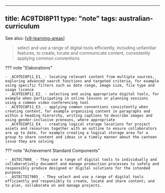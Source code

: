 
---
title: AC9TDI8P11
type: "note"
tags: australian-curriculum
---

See also: [[v9-learning-areas]]

> select and use a range of digital tools efficiently, including unfamiliar features, to create, locate and communicate content, consistently applying common conventions

??? note "Elaborations"

	- _AC9TDI8P11_E1_ - locating relevant content from multiple sources, exploring advanced search functions and targeted criteria, for example using specific filters such as date range, image size, file type and usage licence
	- _AC9TDI8P11_E2_ - selecting and using appropriate digital tools, for example when participating in online lessons or planning sessions using a common video conferencing tool
	- _AC9TDI8P11_E3_ - applying common conventions consistently when creating content, for example organising content in paragraphs and within a heading hierarchy, writing captions to describe images and using gender-inclusive pronouns, where appropriate
	- _AC9TDI8P11_E4_ - creating logical storage locations for project assets and resources together with an outline to ensure collaborators are up to date, for example creating a logical storage area for a group to share content and ideas in a timely manner about the canteen issue they are solving
??? note "Achievement Standard Components"

	- _ASTEC7808_ - They use a range of digital tools to individually and collaboratively document and manage production processes to safely and responsibly produce designed or digital solutions for the intended purpose.
	- _ASTECTDI7805_ - They select and use a range of digital tools efficiently and responsibly to create, locate and share content; and to plan, collaborate on and manage projects.

[//begin]: # "Autogenerated link references for markdown compatibility"
[v9-learning-areas]: ../v9-learning-areas "v9-learning-areas"
[//end]: # "Autogenerated link references"
